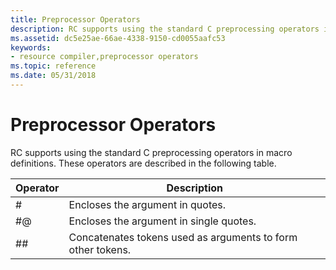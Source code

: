 ```yaml
---
title: Preprocessor Operators
description: RC supports using the standard C preprocessing operators in macro definitions. These operators are described in the following table.
ms.assetid: dc5e25ae-66ae-4338-9150-cd0055aafc53
keywords:
- resource compiler,preprocessor operators
ms.topic: reference
ms.date: 05/31/2018
---
```


# Preprocessor Operators

RC supports using the standard C preprocessing operators in macro definitions. These operators are described in the following table.



| Operator | Description                                                 |
|----------|-------------------------------------------------------------|
| \#       | Encloses the argument in quotes.                            |
| \#@      | Encloses the argument in single quotes.                     |
| \#\#     | Concatenates tokens used as arguments to form other tokens. |



 

 

 




